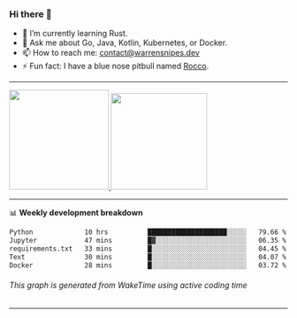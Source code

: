 ### Hi there 👋

- 🌱 I’m currently learning Rust.
- 💬 Ask me about Go, Java, Kotlin, Kubernetes, or Docker.
- 📫 How to reach me: contact@warrensnipes.dev
- ⚡ Fun fact: I have a blue nose pitbull named [Rocco](https://i.imgur.com/iLsSCKu.jpg).

-------


<a href="https://github.com/LockedThread/LockedThread">
  <img height="180em" src="https://github-readme-stats.vercel.app/api?username=LockedThread&theme=transparent&bg_color=00000000&show_icons=true&count_private=true" />
  <img height="174em" src="https://github-readme-stats.vercel.app/api/top-langs?username=LockedThread&theme=transparent&layout=compact&hide_progress=true&bg_color=00000000" />
  </a>

-------

📊 **Weekly development breakdown**
<!--START_SECTION:waka-->

```txt
Python             10 hrs          ████████████████████░░░░░   79.66 %
Jupyter            47 mins         █▓░░░░░░░░░░░░░░░░░░░░░░░   06.35 %
requirements.txt   33 mins         █░░░░░░░░░░░░░░░░░░░░░░░░   04.45 %
Text               30 mins         █░░░░░░░░░░░░░░░░░░░░░░░░   04.07 %
Docker             28 mins         █░░░░░░░░░░░░░░░░░░░░░░░░   03.72 %
```

<!--END_SECTION:waka-->
###### *This graph is generated from WakeTime using active coding time*
-------
